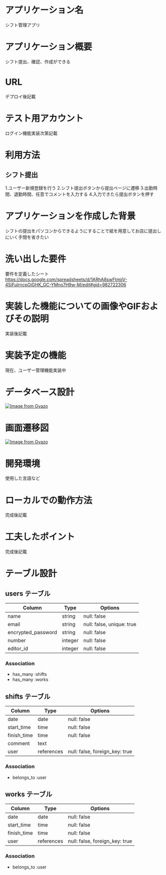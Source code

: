 # アプリケーション名
シフト管理アプリ

# アプリケーション概要
シフト提出、確認、作成ができる

# URL
デプロイ後記載

# テスト用アカウント
ログイン機能実装次第記載

# 利用方法
## シフト提出
1.ユーザー新規登録を行う
2.シフト提出ボタンから提出ページに遷移
3.出勤時間、退勤時間、任意でコメントを入力する
4.入力できたら提出ボタンを押す

## 
# アプリケーションを作成した背景
シフトの提出をパソコンからできるようにすることで紙を用意してお店に提出しにいく手間を省きたい
# 洗い出した要件
要件を定義したシート
https://docs.google.com/spreadsheets/d/1ARhA8swFtmjjV-4SiFulrncpOiGHK_GC-YMno7H9w-M/edit#gid=982722306
# 実装した機能についての画像やGIFおよびその説明
実装後記載

# 実装予定の機能
現在、ユーザー管理機能実装中
# データベース設計
[![Image from Gyazo](https://i.gyazo.com/2b4054640cbc7d93831205f328ff26aa.png)](https://gyazo.com/2b4054640cbc7d93831205f328ff26aa)

# 画面遷移図
[![Image from Gyazo](https://i.gyazo.com/3152537f0dfd7d861b8a44c0688a2abd.png)](https://gyazo.com/3152537f0dfd7d861b8a44c0688a2abd)

# 開発環境
使用した言語など

# ローカルでの動作方法
完成後記載

# 工夫したポイント
完成後記載




# テーブル設計

## users テーブル

| Column             | Type    | Options                   |
| ------------------ | ------- | ------------------------- |
| name               | string  | null: false               |
| email              | string  | null: false, unique: true |
| encrypted_password | string  | null: false               |
| number             | integer | null: false               |
| editor_id          | integer | null: false               |

### Association
- has_many :shifts
- has_many :works

## shifts テーブル

| Column             | Type       | Options                        |
| ------------------ | ---------- | ------------------------------ |
| date               | date       | null: false                    |
| start_time         | time       | null: false                    |
| finish_time        | time       | null: false                    |
| comment            | text       |                                |
| user               | references | null: false, foreign_key: true |

### Association
- belongs_to :user


## works テーブル

| Column             | Type       | Options                        |
| ------------------ | ---------- | ------------------------------ |
| date               | date       | null: false                    |
| start_time         | time       | null: false                    |
| finish_time        | time       | null: false                    |
| user               | references | null: false, foreign_key: true |

### Association
- belongs_to :user
